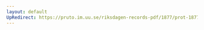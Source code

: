 ```yaml
---
layout: default
UpRedirect: https://pruto.im.uu.se/riksdagen-records-pdf/1877/prot-1877--fk--025/prot-1877--fk--025_005.pdf
---
```

